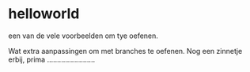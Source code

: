helloworld
==========

een van de vele voorbeelden om tye oefenen.


Wat extra aanpassingen om met branches te oefenen.
Nog een zinnetje erbij, prima ........................
